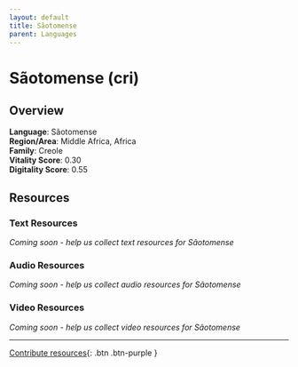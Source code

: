```yaml
---
layout: default
title: Sãotomense
parent: Languages
---
```


# Sãotomense (cri)

## Overview

**Language**: Sãotomense  
**Region/Area**: Middle Africa, Africa  
**Family**: Creole  
**Vitality Score**: 0.30  
**Digitality Score**: 0.55  

## Resources

### Text Resources
*Coming soon - help us collect text resources for Sãotomense*

### Audio Resources
*Coming soon - help us collect audio resources for Sãotomense*

### Video Resources
*Coming soon - help us collect video resources for Sãotomense*

---

[Contribute resources](https://fairtrain.github.io/){: .btn .btn-purple }

